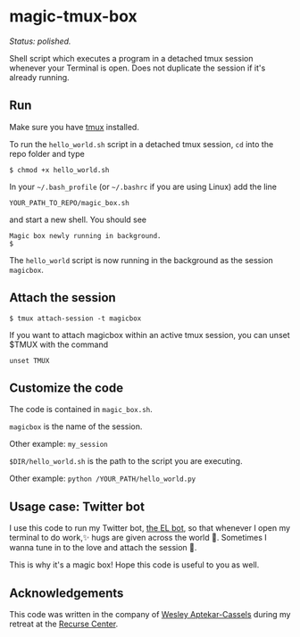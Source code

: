 # magic-tmux-box

*Status: polished.*

Shell script which executes a program in a detached tmux session whenever your Terminal is open. Does not duplicate the session if it's already running.

## Run

Make sure you have [tmux](https://github.com/tmux/tmux/wiki) installed.

To run the `hello_world.sh` script in a detached tmux session, `cd` into the repo folder and type

```
$ chmod +x hello_world.sh
```

In your `~/.bash_profile` (or `~/.bashrc` if you are using Linux) add the line

```
YOUR_PATH_TO_REPO/magic_box.sh
```
and start a new shell. You should see 

```
Magic box newly running in background.
$
```

The `hello_world` script is now running in the background as the session `magicbox`.

## Attach the session

```
$ tmux attach-session -t magicbox
```

If you want to attach magicbox within an active tmux session, you can unset $TMUX with the command 

```
unset TMUX
```

## Customize the code

The code is contained in `magic_box.sh`.

`magicbox` is the name of the session.

Other example: `my_session`

`$DIR/hello_world.sh` is the path to the script you are executing. 

Other example: `python /YOUR_PATH/hello_world.py`

## Usage case: Twitter bot

I use this code to run my Twitter bot, [the EL bot](https://twitter.com/@TheELBot), so that whenever I open my terminal to do work,✨ hugs are given across the world 🌈. Sometimes I wanna tune in to the love and attach the session 🌟.

This is why it's a magic box! Hope this code is useful to you as well. 

## Acknowledgements

This code was written in the company of [Wesley Aptekar-Cassels](https://github.com/WesleyAC) during my retreat at the [Recurse Center](https://github.com/recursecenter).
